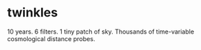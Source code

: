 twinkles
========

10 years. 6 filters. 1 tiny patch of sky. Thousands of time-variable cosmological distance probes.
